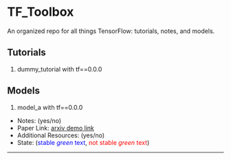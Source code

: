 # TF_Toolbox
An organized repo for all things TensorFlow: tutorials, notes, and models. 

## Tutorials 
1. dummy_tutorial with tf==0.0.0

## Models
1. model_a with tf==0.0.0
  * Notes: (yes/no)
  * Paper Link: [arxiv demo link ]("https://arxiv.org/")
  * Additional Resources: (yes/no)
  * State: (<span style="color:blue">stable *green* text</span>, <span style="color:red">not stable *green* text</span>)
---
